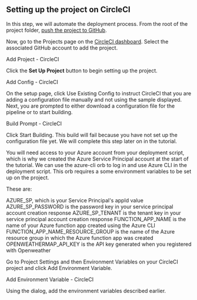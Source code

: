 ## Setting up the project on CircleCI

In this step, we will automate the deployment process. From the root of the project folder, [push the project to GitHub](https://circleci.com/blog/pushing-a-project-to-github/).

Now, go to the Projects page on the [CircleCI dashboard](https://app.circleci.com/projects). Select the associated GitHub account to add the project.

Add Project - CircleCI

Click the **Set Up Project** button to begin setting up the project.

Add Config - CircleCI

On the setup page, click Use Existing Config to instruct CircleCI that you are adding a configuration file manually and not using the sample displayed. Next, you are prompted to either download a configuration file for the pipeline or to start building.

Build Prompt - CircleCI

Click Start Building. This build will fail because you have not set up the configuration file yet. We will complete this step later on in the tutorial.

You will need access to your Azure account from your deployment script, which is why we created the Azure Service Principal account at the start of the tutorial. We can use the azure-cli orb to log in and use Azure CLI in the deployment script. This orb requires a some environment variables to be set up on the project.

These are:

AZURE_SP, which is your Service Principal's appId value
AZURE_SP_PASSWORD is the password key in your service principal account creation response
AZURE_SP_TENANT is the tenant key in your service principal account creation response
FUNCTION_APP_NAME is the name of your Azure function app created using the Azure CLI
FUNCTION_APP_NAME_RESOURCE_GROUP is the name of the Azure resource group in which the Azure function app was created
OPENWEATHERMAP_API_KEY is the API key generated when you registered with Openweather

Go to Project Settings and then Environment Variables on your CircleCI project and click Add Environment Variable.

Add Environment Variable - CircleCI

Using the dialog, add the environment variables described earlier.